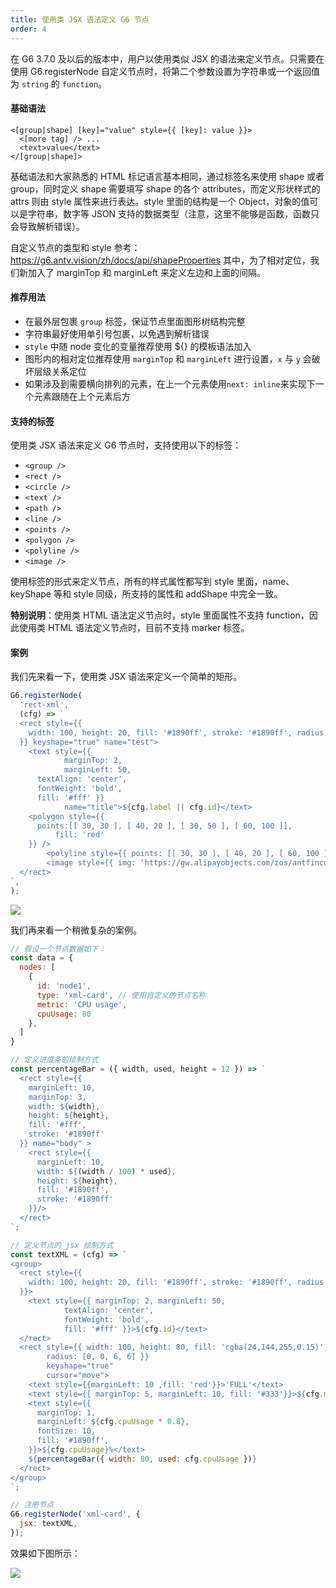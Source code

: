 ```yaml
---
title: 使用类 JSX 语法定义 G6 节点
order: 4
---
```


在 G6 3.7.0 及以后的版本中，用户以使用类似 JSX 的语法来定义节点。只需要在使用 G6.registerNode 自定义节点时，将第二个参数设置为字符串或一个返回值为 `string` 的 `function`。

#### 基础语法

```
<[group|shape] [key]="value" style={{ [key]: value }}>
  <[more tag] /> ...
  <text>value</text>
</[group|shape]>
```

基础语法和大家熟悉的 HTML 标记语言基本相同，通过标签名来使用 shape 或者 group，同时定义 shape 需要填写 shape 的各个 attributes，而定义形状样式的 attrs 则由 style 属性来进行表达。style 里面的结构是一个 Object，对象的值可以是字符串，数字等 JSON 支持的数据类型（注意，这里不能够是函数，函数只会导致解析错误）。

自定义节点的类型和 style 参考：https://g6.antv.vision/zh/docs/api/shapeProperties 其中，为了相对定位，我们新加入了 marginTop 和 marginLeft 来定义左边和上面的间隔。

#### 推荐用法

- 在最外层包裹 `group` 标签，保证节点里面图形树结构完整
- 字符串最好使用单引号包裹，以免遇到解析错误
- `style` 中随 node 变化的变量推荐使用 \${} 的模板语法加入
- 图形内的相对定位推荐使用 `marginTop` 和 `marginLeft` 进行设置，`x` 与 `y` 会破坏层级关系定位
- 如果涉及到需要横向排列的元素，在上一个元素使用`next: inline`来实现下一个元素跟随在上个元素后方

#### 支持的标签

使用类 JSX 语法来定义 G6 节点时，支持使用以下的标签：

- `<group />`
- `<rect />`
- `<circle />`
- `<text />`
- `<path />`
- `<line />`
- `<points />`
- `<polygon />`
- `<polyline />`
- `<image />`

使用标签的形式来定义节点，所有的样式属性都写到 style 里面，name、keyShape 等和 style 同级，所支持的属性和 addShape 中完全一致。

**特别说明**：使用类 HTML 语法定义节点时，style 里面属性不支持 function，因此使用类 HTML 语法定义节点时，目前不支持 marker 标签。

#### 案例

我们先来看一下，使用类 JSX 语法来定义一个简单的矩形。

```javascript
G6.registerNode(
  'rect-xml',
  (cfg) => `
  <rect style={{
    width: 100, height: 20, fill: '#1890ff', stroke: '#1890ff', radius: [6, 6, 0, 0]
  }} keyshape="true" name="test">
    <text style={{ 
			marginTop: 2, 
			marginLeft: 50, 
      textAlign: 'center', 
      fontWeight: 'bold', 
      fill: '#fff' }} 
			name="title">${cfg.label || cfg.id}</text>
    <polygon style={{
      points:[[ 30, 30 ], [ 40, 20 ], [ 30, 50 ], [ 60, 100 ]],
          fill: 'red'
    }} />
        <polyline style={{ points: [[ 30, 30 ], [ 40, 20 ], [ 60, 100 ]] }} />
        <image style={{ img: 'https://gw.alipayobjects.com/zos/antfincdn/FLrTNDvlna/antv.png', width: 48, height: 48, marginTop: 100 }} />
  </rect>
`,
);
```

<img src='https://gw.alipayobjects.com/mdn/rms_f8c6a0/afts/img/A*E3UGRq1m-wYAAAAAAAAAAAAAARQnAQ' />

我们再来看一个稍微复杂的案例。

```javascript
// 假设一个节点数据如下：
const data = {
  nodes: [
    {
      id: 'node1',
      type: 'xml-card', // 使用自定义的节点名称
      metric: 'CPU usage',
      cpuUsage: 80
    },
  ]
}

// 定义进度条的绘制方式
const percentageBar = ({ width, used, height = 12 }) => `
  <rect style={{
    marginLeft: 10,
    marginTop: 3,
    width: ${width},
    height: ${height},
    fill: '#fff',
    stroke: '#1890ff'
  }} name="body" >
    <rect style={{
      marginLeft: 10,
      width: ${(width / 100) * used},
      height: ${height},
      fill: '#1890ff',
      stroke: '#1890ff'
    }}/>
  </rect>
`;

// 定义节点的 jsx 绘制方式
const textXML = (cfg) => `
<group>
  <rect style={{
    width: 100, height: 20, fill: '#1890ff', stroke: '#1890ff', radius: [6, 6, 0, 0]
  }}>
    <text style={{ marginTop: 2, marginLeft: 50, 
			textAlign: 'center',
			fontWeight: 'bold', 
			fill: '#fff' }}>${cfg.id}</text>
  </rect>
  <rect style={{ width: 100, height: 80, fill: 'rgba(24,144,255,0.15)', 
		radius: [0, 0, 6, 6] }} 
		keyshape="true" 
		cursor="move">
    <text style={{marginLeft: 10 ,fill: 'red'}}>'FULL'</text>
    <text style={{ marginTop: 5, marginLeft: 10, fill: '#333'}}>${cfg.metric}: </text>
    <text style={{
      marginTop: 1,
      marginLeft: ${cfg.cpuUsage * 0.8},
      fontSize: 10,
      fill: '#1890ff',
    }}>${cfg.cpuUsage}%</text>
    ${percentageBar({ width: 80, used: cfg.cpuUsage })}
  </rect>
</group>
`;

// 注册节点
G6.registerNode('xml-card', {
  jsx: textXML,
});
```

效果如下图所示：

<img src='https://gw.alipayobjects.com/mdn/rms_f8c6a0/afts/img/A*PM5zTa1u1usAAAAAAAAAAAAAARQnAQ' />
